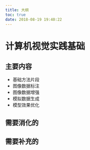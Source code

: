 ```yaml
---
title: 大纲
toc: true
date: 2018-08-19 19:40:22
---
```

# 计算机视觉实践基础


## 主要内容


- 基础方法片段
- 图像数据标注
- 图像数据增强
- 模拟数据生成
- 模型效果优化


## 需要消化的




## 需要补充的
